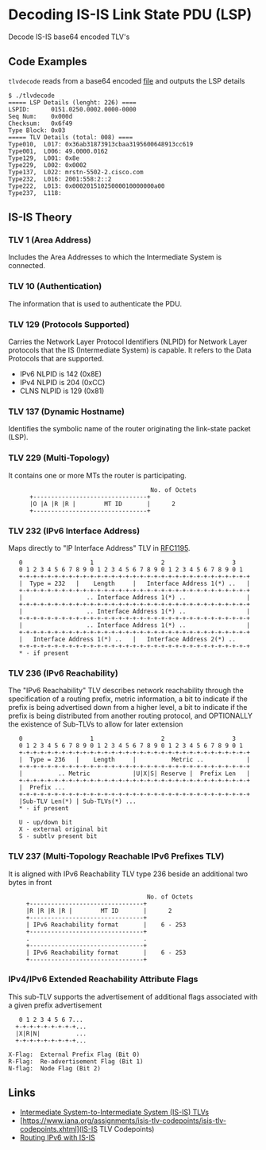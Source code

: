 # Decoding IS-IS Link State PDU (LSP)

Decode IS-IS base64 encoded TLV's


## Code Examples

`tlvdecode` reads from a base64 encoded [file](data64) and outputs the LSP details

```console
$ ./tlvdecode 
===== LSP Details (lenght: 226) ====
LSPID:      0151.0250.0002.0000-0000
Seq Num:    0x000d
Checksum:   0x6f49
Type Block: 0x03
===== TLV Details (total: 008) ====
Type010,  L017: 0x36ab31873913cbaa3195600648913cc619
Type001,  L006: 49.0000.0162
Type129,  L001: 0x8e
Type229,  L002: 0x0002
Type137,  L022: mrstn-5502-2.cisco.com
Type232,  L016: 2001:558:2::2
Type222,  L013: 0x00020151025000010000000a00
Type237,  L118:
```

## IS-IS Theory


### TLV 1 (Area Address)

Includes the Area Addresses to which the Intermediate System is connected.

### TLV 10 (Authentication)

The information that is used to authenticate the PDU.

### TLV 129 (Protocols Supported)

Carries the Network Layer Protocol Identifiers (NLPID) for Network Layer protocols that the IS (Intermediate System) is capable. It refers to the Data Protocols that are supported. 
- IPv6 NLPID is 142 (0x8E)
- IPv4 NLPID is 204 (0xCC)
- CLNS NLPID is 129 (0x81)

### TLV 137 (Dynamic Hostname)

Identifies the symbolic name of the router originating the link-state packet (LSP).

### TLV 229 (Multi-Topology)

It contains one or more MTs the router is participating.

```console
										No. of Octets
	  +--------------------------------+
	  |O |A |R |R |        MT ID       |      2
	  +--------------------------------+

```

### TLV 232 (IPv6 Interface Address)

Maps directly to "IP Interface Address" TLV in [RFC1195](https://tools.ietf.org/html/rfc1195).

```console
   0                   1                   2                   3
   0 1 2 3 4 5 6 7 8 9 0 1 2 3 4 5 6 7 8 9 0 1 2 3 4 5 6 7 8 9 0 1
   +-+-+-+-+-+-+-+-+-+-+-+-+-+-+-+-+-+-+-+-+-+-+-+-+-+-+-+-+-+-+-+-+
   |  Type = 232   |    Length     |   Interface Address 1(*) ..   |
   +-+-+-+-+-+-+-+-+-+-+-+-+-+-+-+-+-+-+-+-+-+-+-+-+-+-+-+-+-+-+-+-+
   |                  .. Interface Address 1(*) ..                 |
   +-+-+-+-+-+-+-+-+-+-+-+-+-+-+-+-+-+-+-+-+-+-+-+-+-+-+-+-+-+-+-+-+
   |                  .. Interface Address 1(*) ..                 |
   +-+-+-+-+-+-+-+-+-+-+-+-+-+-+-+-+-+-+-+-+-+-+-+-+-+-+-+-+-+-+-+-+
   |                  .. Interface Address 1(*) ..                 |
   +-+-+-+-+-+-+-+-+-+-+-+-+-+-+-+-+-+-+-+-+-+-+-+-+-+-+-+-+-+-+-+-+
   |   Interface Address 1(*) ..   |   Interface Address 2(*) ..
   +-+-+-+-+-+-+-+-+-+-+-+-+-+-+-+-+-+-+-+-+-+-+-+-+-+-+-+-+-+-+-+-+
   * - if present
```

### TLV 236 (IPv6 Reachability)

The "IPv6 Reachability" TLV describes network reachability through the specification of a routing prefix, metric information, a bit to indicate if the prefix is being advertised down from a higher level, a bit to indicate if the prefix is being distributed from another routing protocol, and OPTIONALLY the existence of Sub-TLVs to allow for later extension

```console
   0                   1                   2                   3
   0 1 2 3 4 5 6 7 8 9 0 1 2 3 4 5 6 7 8 9 0 1 2 3 4 5 6 7 8 9 0 1
   +-+-+-+-+-+-+-+-+-+-+-+-+-+-+-+-+-+-+-+-+-+-+-+-+-+-+-+-+-+-+-+-+
   |  Type = 236   |    Length     |          Metric ..            |
   +-+-+-+-+-+-+-+-+-+-+-+-+-+-+-+-+-+-+-+-+-+-+-+-+-+-+-+-+-+-+-+-+
   |          .. Metric            |U|X|S| Reserve |  Prefix Len   |
   +-+-+-+-+-+-+-+-+-+-+-+-+-+-+-+-+-+-+-+-+-+-+-+-+-+-+-+-+-+-+-+-+
   |  Prefix ...
   +-+-+-+-+-+-+-+-+-+-+-+-+-+-+-+-+-+-+-+-+-+-+-+-+-+-+-+-+-+-+-+-+
   |Sub-TLV Len(*) | Sub-TLVs(*) ...
   * - if present

   U - up/down bit
   X - external original bit
   S - subtlv present bit
```

### TLV 237 (Multi-Topology Reachable IPv6 Prefixes TLV)

It is aligned with IPv6 Reachability TLV type 236 beside an additional two bytes in front

```console
                                       No. of Octets
	 +--------------------------------+
	 |R |R |R |R |        MT ID       |      2
	 +--------------------------------+
	 | IPv6 Reachability format       |    6 - 253
	 +--------------------------------+
	 .                                .
	 +--------------------------------+
	 | IPv6 Reachability format       |    6 - 253
	 +--------------------------------+
```

### IPv4/IPv6 Extended Reachability Attribute Flags

This sub-TLV supports the advertisement of additional flags associated with a given prefix advertisement

```console
   0 1 2 3 4 5 6 7...
  +-+-+-+-+-+-+-+-+...
  |X|R|N|          ...
  +-+-+-+-+-+-+-+-+...

X-Flag:  External Prefix Flag (Bit 0)
R-Flag:  Re-advertisement Flag (Bit 1)
N-flag:  Node Flag (Bit 2)
```


## Links

- [Intermediate System-to-Intermediate System (IS-IS) TLVs](http://www.cisco.com/c/en/us/support/docs/ip/integrated-intermediate-system-to-intermediate-system-is-is/5739-tlvs-5739.html)
- [https://www.iana.org/assignments/isis-tlv-codepoints/isis-tlv-codepoints.xhtml](IS-IS TLV Codepoints)
- [Routing IPv6 with IS-IS](https://tools.ietf.org/html/rfc5308)